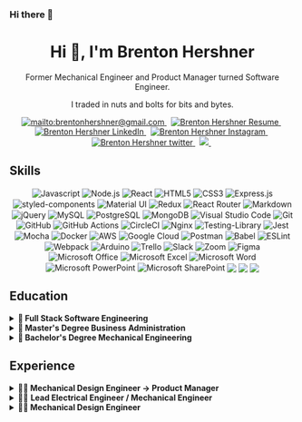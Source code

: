 ### Hi there 👋

<h1 align="center">Hi 👋, I'm Brenton Hershner</h1>
<p align="center">Former Mechanical Engineer and Product Manager turned Software Engineer.</p>
<p align="center">I traded in nuts and bolts for bits and bytes.</p>

<!-- <p align="center"> <a href="https://github.com/ryo-ma/github-profile-trophy"><img src="https://github-profile-trophy.vercel.app/?username=brentonhershner" alt="brentonhershner" /></a> </p> -->

<p align="center">

<a href="mailto:brentonhershner@gmail.com" target="blank">
<img src="https://img.shields.io/badge/Gmail-D14836?style=for-the-badge&logo=gmail&logoColor=white" alt="mailto:brentonhershner@gmail.com" />
</a> &nbsp;

<a href="https://storage.googleapis.com/www.brentonhershner.com/v02_BrentonHershnerResume.pdf" target="blank">
<img src="https://img.shields.io/badge/-Resume-green?style=for-the-badge" alt="Brenton Hershner Resume" />
</a>&nbsp;

<a href="https://www.linkedin.com/in/brenton-hershner/" target="blank">
<img src="https://img.shields.io/badge/linkedin-%230077B5.svg?&style=for-the-badge&logo=linkedin&logoColor=white" alt="Brenton Hershner LinkedIn" />
</a>&nbsp;

<a href="https://instagram.com/brenthersh/" target="blank">
<img src="https://img.shields.io/badge/instagram-%23E4405F.svg?&style=for-the-badge&logo=instagram&logoColor=white" alt="Brenton Hershner Instagram" />
</a>&nbsp;

<a href="https://twitter.com/BrentHershner/" target="blank">
<img src="https://img.shields.io/badge/Twitter-1DA1F2?style=for-the-badge&logo=twitter&logoColor=white" alt="Brenton Hershner twitter" />
</a>&nbsp;

<a href="#">
<img src="https://shields-io-visitor-counter.herokuapp.com/badge?page=BrentonHershner.BrentonHershner&style=for-the-badge">
</a>&nbsp;

</p>

<p align="center">
<!-- <img src="https://github-readme-stats.vercel.app/api?username=brentonhershner&show_icons=true&count_private=true&theme=dark&locale=en" alt="brentonhershner" /> -->
</p>

## Skills

<p align = "center">
<img align="center" alt="Javascript" src="https://img.shields.io/badge/JavaScript-F7DF1E?style=for-the-badge&logo=javascript&logoColor=black" />
<img align="center" alt="Node.js" src="https://img.shields.io/badge/Node.js-43853D?style=for-the-badge&logo=node.js&logoColor=white" />
<img align="center" alt="React" src="https://img.shields.io/badge/React-20232A?style=for-the-badge&logo=react&logoColor=61DAFB" />
<img align="center" alt="HTML5" src="https://img.shields.io/badge/HTML5-E34F26?style=for-the-badge&logo=html5&logoColor=white" />
<img align="center" alt="CSS3" src="https://img.shields.io/badge/CSS3-1572B6?style=for-the-badge&logo=css3&logoColor=white" />
<img align="center" alt="Express.js" src="https://img.shields.io/badge/Express.js-404D59?style=for-the-badge" />
<img align="center" alt="styled-components" src="https://img.shields.io/badge/styled--components-DB7093?style=for-the-badge&logo=styled-components&logoColor=white" />
<img align="center" alt="Material UI" src="https://img.shields.io/badge/Material--UI-0081CB?style=for-the-badge&logo=material-ui&logoColor=white" />
<img align="center" alt="Redux" src="https://img.shields.io/badge/Redux-593D88?style=for-the-badge&logo=redux&logoColor=white" />
<img align="center" alt="React Router" src="https://img.shields.io/badge/React_Router-CA4245?style=for-the-badge&logo=react-router&logoColor=white" />
<img align="center" alt="Markdown" src="https://img.shields.io/badge/Markdown-000000?style=for-the-badge&logo=markdown&logoColor=white" />
<img align="center" alt="jQuery" src="https://img.shields.io/badge/jQuery-0769AD?style=for-the-badge&logo=jquery&logoColor=white" />
<img align="center" alt="MySQL" src="https://img.shields.io/badge/MySQL-00000F?style=for-the-badge&logo=mysql&logoColor=white" />
<img align="center" alt="PostgreSQL" src="https://img.shields.io/badge/PostgreSQL-316192?style=for-the-badge&logo=postgresql&logoColor=white" />
<img align="center" alt="MongoDB" src="https://img.shields.io/badge/MongoDB-4EA94B?style=for-the-badge&logo=mongodb&logoColor=white" />
<img align="center" alt="Visual Studio Code" src="https://img.shields.io/badge/VisualStudioCode-0078d7.svg?style=for-the-badge&logo=visual-studio-code&logoColor=white"/>
<img align="center" alt="Git" src="https://img.shields.io/badge/git-%23F05033.svg?style=for-the-badge&logo=git&logoColor=white"/>
<img align="center" alt="GitHub" src="https://img.shields.io/badge/github-%23121011.svg?style=for-the-badge&logo=github&logoColor=white"/>
<img align="center" alt="GitHub Actions" src="https://img.shields.io/badge/githubactions-%232671E5.svg?style=for-the-badge&logo=githubactions&logoColor=white"/>
<img align="center" alt="CircleCI" src="https://img.shields.io/badge/CIRCLECI-%23161616.svg?style=for-the-badge&logo=circleci&logoColor=white"/>
<img align="center" alt="Nginx" src="https://img.shields.io/badge/nginx-%23009639.svg?style=for-the-badge&logo=nginx&logoColor=white"/>
<img align="center" alt="Testing-Library" src="https://img.shields.io/badge/-TestingLibrary-%23E33332?style=for-the-badge&logo=testing-library&logoColor=white"/>
<img align="center" alt="Jest" src="https://img.shields.io/badge/-jest-%23C21325?style=for-the-badge&logo=jest&logoColor=white"/>
<img align="center" alt="Mocha" src="https://img.shields.io/badge/-mocha-%238D6748?style=for-the-badge&logo=mocha&logoColor=white"/>
<img align="center" alt="Docker" src="https://img.shields.io/badge/docker-%230db7ed.svg?style=for-the-badge&logo=docker&logoColor=white"/>
<img align="center" alt="AWS" src="https://img.shields.io/badge/AWS-%23FF9900.svg?style=for-the-badge&logo=amazon-aws&logoColor=white"/>
<img align="center" alt="Google Cloud" src="https://img.shields.io/badge/Google_Cloud-4285F4?style=for-the-badge&logo=google-cloud&logoColor=white" />
<img align="center" alt="Postman" src="https://img.shields.io/badge/Postman-FF6C37?style=for-the-badge&logo=postman&logoColor=red" />
<img align="center" alt="Babel" src="https://img.shields.io/badge/Babel-F9DC3e?style=for-the-badge&logo=babel&logoColor=black" />
<img align="center" alt="ESLint" src="https://img.shields.io/badge/ESLint-4B3263?style=for-the-badge&logo=eslint&logoColor=white" />
<img align="center" alt="Webpack" src="https://img.shields.io/badge/webpack-%238DD6F9.svg?style=for-the-badge&logo=webpack&logoColor=black" />
<img align="center" alt="Arduino" src="https://img.shields.io/badge/-Arduino-00979D?style=for-the-badge&logo=Arduino&logoColor=white"/>
<img align="center" alt="Trello" src="https://img.shields.io/badge/Trello-%23026AA7.svg?style=for-the-badge&logo=Trello&logoColor=white"/>
<img align="center" alt="Slack" src="https://img.shields.io/badge/Slack-4A154B?style=for-the-badge&logo=slack&logoColor=white" />
<img align="center" alt="Zoom" src="https://img.shields.io/badge/Zoom-2D8CFF?style=for-the-badge&logo=zoom&logoColor=white" />
<img align="center" alt="Figma" src="https://img.shields.io/badge/figma-%23F24E1E.svg?style=for-the-badge&logo=figma&logoColor=white"/>
<img align="center" alt="Microsoft Office" src="https://img.shields.io/badge/Microsoft_Office-D83B01?style=for-the-badge&logo=microsoft-office&logoColor=white" />
<img align="center" alt="Microsoft Excel" src="https://img.shields.io/badge/Microsoft_Excel-217346?style=for-the-badge&logo=microsoft-excel&logoColor=white" />
<img align="center" alt="Microsoft Word" src="https://img.shields.io/badge/Microsoft_Word-2B579A?style=for-the-badge&logo=microsoft-word&logoColor=white" />
<img align="center" alt="Microsoft PowerPoint" src="https://img.shields.io/badge/Microsoft_PowerPoint-B7472A?style=for-the-badge&logo=microsoft-powerpoint&logoColor=white" />
<img align="center" alt="Microsoft SharePoint" src="https://img.shields.io/badge/Microsoft_SharePoint-0078D4?style=for-the-badge&logo=microsoft-sharepoint&logoColor=white" />
<img align="center" src="https://img.shields.io/badge/MacOS--9cf?style=for-the-badge&logo=Apple&logoColor=white" />
<img align="center" src="https://img.shields.io/badge/Windows-0078D6?style=for-the-badge&logo=windows&logoColor=white" />
<img align="center" src="https://img.shields.io/badge/Ubuntu-E95420?style=for-the-badge&logo=ubuntu&logoColor=white" />

</p>

## Education
<details>
<summary>
<b>📖 Full Stack Software Engineering</b>
</summary>
<ul>
<li>📆 2021 - 2021</li>

<li>📍 Hack Reactor - Seattle Campus</li>
</ul>
</details>

<details>
<summary>
<b>📖 Master's Degree Business Administration</b>
</summary>
<ul>
<li>📆 2017 - 2019</li>

<li><b>📍 Miami University</b> - Oxford, Ohio</li>
</ul>
</details>


<details>
<summary>
<b>📖 Bachelor's Degree Mechanical Engineering</b>
</summary>
<ul>
<li>📆 2003 - 2008</li>

<li><b>📍 The Ohio State University</b> - Columbus, Ohio</li>
</ul>
</details>

## Experience

<details>
  <summary>
  <b>👨‍💻 Mechanical Design Engineer -> Product Manager</b>
  </summary>
📆 2013 - 2021

📍 <b>OPW</b> - Cincinnati, Ohio
  <ul>
    <li>
    Responsible for an $80M product line. Brought products from conceptual stages through entire product life cycle. Led an effort to rationalize the product line by obsoleting poor performing products. This led to a year-over-year increase in profits in 2020 even as revenue fell as a result of the coronavirus pandemic.
    </li>
    <li>
    Granted two patents (a third is pending). Placed twice and won once in an annual innovation competition. Redesigned a new product which reduced the part cost by 2/3rds.
    </li>
  </ul>
</details>

<details>
  <summary>
👨‍💻 <b>Lead Electrical Engineer / Mechanical Engineer</b>
  </summary>
📆 2010 - 2013

📍 <b>Ferno-Washington</b> - Wilmington, Ohio

  <ul>
    <li>
      Successfully reduced the electromagnetic interference (EMI) of strained electric motors to compliant levels for a medical device with no prior experience in EMI. Designed the interoperability between components and managed vendors’ development to ensure functionality.
    </li>
    <li>
    Designed electronic plastic enclosures, assemblies, and wire harnesses to which met all relevant FDA requirements including IEC 60601-1, IEC 61960, IEC 60204-1, and UL 2054.
    </li>
  </ul>
</details>

<details>
  <summary><b>👨‍💻 Mechanical Design Engineer</b></summary>
  📆 2008 - 2010

📍 <b>Weastec</b> - Dublin, Ohio

  <ul>
  <li>
  Designed interior switches with user facing A-surfaces and precise illumination to control sliding doors, windows, locks, and other accessories for Honda and Acura vehicles.
  </li>
  <li>
  Developing plastic injection molded parts, stampings, PCBs and connectors.
  </li>
  <li>
  Specialized in light pipes and lenses for even and distributed backlight illumination.
  </li>
  </ul>
</details>

&nbsp;

<!--
**BrentonHershner/BrentonHershner** is a ✨ _special_ ✨ repository because its `README.md` (this file) appears on your GitHub profile.

Here are some ideas to get you started:

- 🔭 I’m currently working on ...
- 🌱 I’m currently learning ...
- 👯 I’m looking to collaborate on ...
- 🤔 I’m looking for help with ...
- 💬 Ask me about ...
- 📫 How to reach me: ...
- 😄 Pronouns: ...
- ⚡ Fun fact: ...
-->
